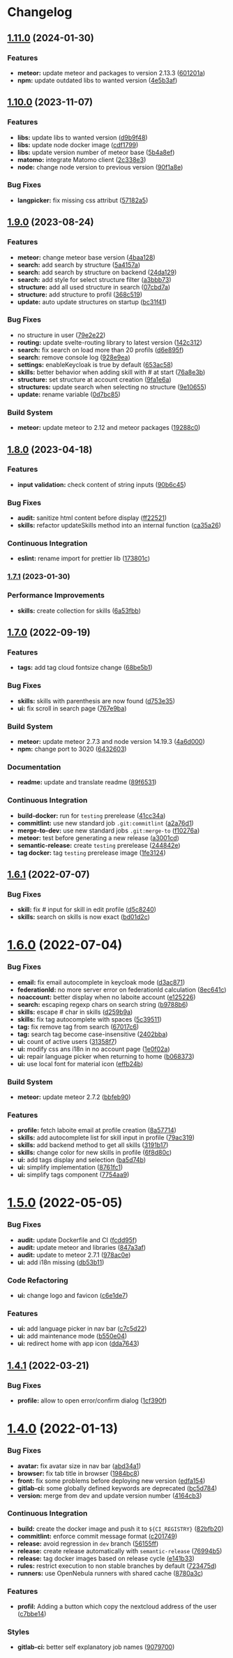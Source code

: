 # Changelog

## [1.11.0](https://gitlab.mim-libre.fr/alphabet/mezig/compare/release/1.10.0...release/1.11.0) (2024-01-30)


### Features

* **meteor:** update meteor and packages to version 2.13.3 ([601201a](https://gitlab.mim-libre.fr/alphabet/mezig/commit/601201afb36a3b20a50b4ce94c7f7ab92a3c078e))
* **npm:** update outdated libs to wanted version ([4e5b3af](https://gitlab.mim-libre.fr/alphabet/mezig/commit/4e5b3afdbef0518dc47e9d6729a536337373588a))

## [1.10.0](https://gitlab.mim-libre.fr/alphabet/mezig/compare/release/1.9.0...release/1.10.0) (2023-11-07)


### Features

* **libs:** update libs to wanted version ([d9b9f48](https://gitlab.mim-libre.fr/alphabet/mezig/commit/d9b9f48014ffda0148f51607d29a89c539b6df5d))
* **libs:** update node docker image ([cdf1799](https://gitlab.mim-libre.fr/alphabet/mezig/commit/cdf179983c5c4529875891ce322b52432a88d53b))
* **libs:** update version number of meteor base ([5b4a8ef](https://gitlab.mim-libre.fr/alphabet/mezig/commit/5b4a8efa811ce4bf73184d760571667743a3d6db))
* **matomo:** integrate Matomo client ([2c338e3](https://gitlab.mim-libre.fr/alphabet/mezig/commit/2c338e37e78ca9c6ca1116510d6d0926996029a4))
* **node:** change node version to previous version ([90f1a8e](https://gitlab.mim-libre.fr/alphabet/mezig/commit/90f1a8e54f7bcd4537c4fa1ef11e14d18899f91d))


### Bug Fixes

* **langpicker:** fix missing css attribut ([57182a5](https://gitlab.mim-libre.fr/alphabet/mezig/commit/57182a502b5e421223e8bc7f916bf8e21228af78))

## [1.9.0](https://gitlab.mim-libre.fr/alphabet/mezig/compare/release/1.8.0...release/1.9.0) (2023-08-24)


### Features

* **meteor:** change meteor base version ([4baa128](https://gitlab.mim-libre.fr/alphabet/mezig/commit/4baa128653d0fed784b36079c9996a0501909755))
* **search:** add search by structure ([5a4157a](https://gitlab.mim-libre.fr/alphabet/mezig/commit/5a4157a228f55946f6df31ed34c868de78dc4e1a))
* **search:** add search by structure on backend ([24da129](https://gitlab.mim-libre.fr/alphabet/mezig/commit/24da12913bd5227b997bd04d81707c08df71c879))
* **search:** add style for select structure filter ([a3bbb73](https://gitlab.mim-libre.fr/alphabet/mezig/commit/a3bbb7301fc1be936e034f83f894f0214d295c44))
* **structure:** add all used structure in search ([07cbd7a](https://gitlab.mim-libre.fr/alphabet/mezig/commit/07cbd7ad920d688b3d5dcac9cb599ddd2169316c))
* **structure:** add structure to profil ([368c519](https://gitlab.mim-libre.fr/alphabet/mezig/commit/368c519753bc1fb5f1c0763fa29e6d67078bcf51))
* **update:** auto update structures on startup ([bc31f41](https://gitlab.mim-libre.fr/alphabet/mezig/commit/bc31f4166254867e7a30e5f7071e3ad248faddab))


### Bug Fixes

* no structure in user ([79e2e22](https://gitlab.mim-libre.fr/alphabet/mezig/commit/79e2e22d7db76452192532888dfe48a7b6d138f6))
* **routing:** update svelte-routing library to latest version ([142c312](https://gitlab.mim-libre.fr/alphabet/mezig/commit/142c312e0605f48c0b8cd769169b6a9082669cf2))
* **search:** fix search on load more than 20 profils ([d6e895f](https://gitlab.mim-libre.fr/alphabet/mezig/commit/d6e895fc6a951f872b4e4ce49cb85c503c5f51d1))
* **search:** remove console log ([928e9ea](https://gitlab.mim-libre.fr/alphabet/mezig/commit/928e9eafce6410be8d1a517d2d08a1891204cdec))
* **settings:** enableKeycloak is true by default ([653ac58](https://gitlab.mim-libre.fr/alphabet/mezig/commit/653ac5804e16fb75fbff9a9aed41f442af3bf9ed))
* **skills:** better behavior when adding skill with # at start ([76a8e3b](https://gitlab.mim-libre.fr/alphabet/mezig/commit/76a8e3b5fa9b0651911caf0881dbb19d32f7e249))
* **structure:** set structure at account creation ([9fa1e6a](https://gitlab.mim-libre.fr/alphabet/mezig/commit/9fa1e6a2570861ef01cdcd1e70e100c9c1ad0286))
* **structures:** update search when selecting no structure ([9e10655](https://gitlab.mim-libre.fr/alphabet/mezig/commit/9e1065500338b70500a7319a69c24b32512dd790))
* **update:** rename variable ([0d7bc85](https://gitlab.mim-libre.fr/alphabet/mezig/commit/0d7bc858a462e1de72467823d041129a212a9cbe))


### Build System

* **meteor:** update meteor to 2.12 and meteor packages ([19288c0](https://gitlab.mim-libre.fr/alphabet/mezig/commit/19288c04934c47bf6794f0e515a600e87e133f27))

## [1.8.0](https://gitlab.mim-libre.fr/alphabet/mezig/compare/release/1.7.1...release/1.8.0) (2023-04-18)


### Features

* **input validation:** check content of string inputs ([90b6c45](https://gitlab.mim-libre.fr/alphabet/mezig/commit/90b6c45c48fbb418c63ce3de566d7dfe7868e538))


### Bug Fixes

* **audit:** sanitize html content before display ([ff22521](https://gitlab.mim-libre.fr/alphabet/mezig/commit/ff22521245eca45298133ff2496f77be1a7ed40e))
* **skills:** refactor updateSkills method into an internal function ([ca35a26](https://gitlab.mim-libre.fr/alphabet/mezig/commit/ca35a26d9ad4549b2fa3f676d04868cfcb4d0779))


### Continuous Integration

* **eslint:** rename import for prettier lib ([173801c](https://gitlab.mim-libre.fr/alphabet/mezig/commit/173801c02b3380857ed92b90ee9fd219ccf70b88))

### [1.7.1](https://gitlab.mim-libre.fr/alphabet/mezig/compare/release/1.7.0...release/1.7.1) (2023-01-30)


### Performance Improvements

* **skills:** create collection for skills ([6a53fbb](https://gitlab.mim-libre.fr/alphabet/mezig/commit/6a53fbbe07398760723a53b2eefa46ad07e6c2be))

## [1.7.0](https://gitlab.mim-libre.fr/alphabet/mezig/compare/release/1.6.1...release/1.7.0) (2022-09-19)


### Features

* **tags:** add tag cloud fontsize change ([68be5b1](https://gitlab.mim-libre.fr/alphabet/mezig/commit/68be5b18ad245873604a8d539483d19d5cb8ccca))


### Bug Fixes

* **skills:** skills with parenthesis are now found ([d753e35](https://gitlab.mim-libre.fr/alphabet/mezig/commit/d753e35cace98b92935f74c886f5178b1eb94253))
* **ui:** fix scroll in search page ([767e9ba](https://gitlab.mim-libre.fr/alphabet/mezig/commit/767e9bae2459e4516ad76dcb5b0425f26ee7aeca))


### Build System

* **meteor:** update meteor 2.7.3  and node version 14.19.3 ([4a6d000](https://gitlab.mim-libre.fr/alphabet/mezig/commit/4a6d000d59cff4c7681f01c37f62e637a6faa58a))
* **npm:** change port to 3020 ([6432603](https://gitlab.mim-libre.fr/alphabet/mezig/commit/64326034c5a3773c01d2d91b3de5451d9077d956))


### Documentation

* **readme:** update and translate readme ([89f6531](https://gitlab.mim-libre.fr/alphabet/mezig/commit/89f6531013a00be34d29b447bba285bd2ad3f540))


### Continuous Integration

* **build-docker:** run for `testing` prerelease ([41cc34a](https://gitlab.mim-libre.fr/alphabet/mezig/commit/41cc34ab4c364cabdcfc682b59aa63f78fcc086a))
* **commitlint:** use new standard job `.git:commitlint` ([a2a76d1](https://gitlab.mim-libre.fr/alphabet/mezig/commit/a2a76d19f4c23dc9414bad68f139ef867824bb81))
* **merge-to-dev:** use new standard jobs `.git:merge-to` ([f10276a](https://gitlab.mim-libre.fr/alphabet/mezig/commit/f10276a60f664c86f6f15f2d72b127e32e6bdb08))
* **meteor:** test before generating a new release ([a3001cd](https://gitlab.mim-libre.fr/alphabet/mezig/commit/a3001cdee8bab561b3acbcb544f45224f4bfa2d6))
* **semantic-release:** create `testing` prerelease ([244842e](https://gitlab.mim-libre.fr/alphabet/mezig/commit/244842e9d017f74e7c0e3dca91abc5a540e20b50))
* **tag docker:** tag `testing` prerelease image ([1fe3124](https://gitlab.mim-libre.fr/alphabet/mezig/commit/1fe31246156cacab4b730d6b37623dc340595141))

## [1.6.1](https://gitlab.mim-libre.fr/alphabet/mezig/compare/release/1.6.0...release/1.6.1) (2022-07-07)


### Bug Fixes

* **skill:** fix # input for skill in edit profile ([d5c8240](https://gitlab.mim-libre.fr/alphabet/mezig/commit/d5c82409d34eefdec7aec53659abb8f99e59f88f))
* **skills:** search on skills is now exact ([bd01d2c](https://gitlab.mim-libre.fr/alphabet/mezig/commit/bd01d2c2feb9e504e5516fac446f186f7685b6e9))

# [1.6.0](https://gitlab.mim-libre.fr/alphabet/mezig/compare/release/1.5.0...release/1.6.0) (2022-07-04)


### Bug Fixes

* **email:** fix email autocomplete in keycloak mode ([d3ac871](https://gitlab.mim-libre.fr/alphabet/mezig/commit/d3ac8717264b14e606dcc4df4e615e5575ff4326))
* **federationId:** no more server error on federationId calculation ([8ec641c](https://gitlab.mim-libre.fr/alphabet/mezig/commit/8ec641c97f65c2c6c9340e2bf4c2bb50ffcbbf17))
* **noaccount:** better display when no laboite account ([e125226](https://gitlab.mim-libre.fr/alphabet/mezig/commit/e12522635f1495fe94836696da04e81ad6e102f2))
* **search:** escaping regexp chars on search string ([b9788b6](https://gitlab.mim-libre.fr/alphabet/mezig/commit/b9788b67d1e2088eca20500413c05c893edab168))
* **skills:** escape # char in skills ([d259b9a](https://gitlab.mim-libre.fr/alphabet/mezig/commit/d259b9a9c9d7e911c2d20a9ddcc984774b90a91b))
* **skills:** fix tag autocomplete with spaces ([5c39511](https://gitlab.mim-libre.fr/alphabet/mezig/commit/5c395113f128809d7f13da47db4bfc5836261aa6))
* **tag:** fix remove tag from search ([67017c6](https://gitlab.mim-libre.fr/alphabet/mezig/commit/67017c6262597213836d035ca72370a91c19ddea))
* **tag:** search tag become case-insensitive ([2402bba](https://gitlab.mim-libre.fr/alphabet/mezig/commit/2402bba42c7197308fd579e5eb3840f774071b0f))
* **ui:** count of active users ([31358f7](https://gitlab.mim-libre.fr/alphabet/mezig/commit/31358f769de6cf1025a72487e754e9d77c211fa3))
* **ui:** modify css ans i18n in no account page ([1e0f02a](https://gitlab.mim-libre.fr/alphabet/mezig/commit/1e0f02ad03ba10c2870cb0d82347dc0fc0c6a076))
* **ui:** repair language picker when returning to home ([b068373](https://gitlab.mim-libre.fr/alphabet/mezig/commit/b068373a47ff94cf04fdc2c87117702e2cf26bbc))
* **ui:** use local font for material icon ([effb24b](https://gitlab.mim-libre.fr/alphabet/mezig/commit/effb24bca0572404e38a7def4721d7630c5a804a))


### Build System

* **meteor:** update meteor 2.7.2 ([bbfeb90](https://gitlab.mim-libre.fr/alphabet/mezig/commit/bbfeb902892932e520e16f895c2f44ffbe2a9f75))


### Features

* **profile:** fetch laboite email at profile creation ([8a57714](https://gitlab.mim-libre.fr/alphabet/mezig/commit/8a5771417032461d99728115e25f6ddc00dabed8))
* **skills:** add autocomplete list for skill input in profile ([79ac319](https://gitlab.mim-libre.fr/alphabet/mezig/commit/79ac3196b341d6f449e61c7d583b4931653fcf1d))
* **skills:** add backend method to get all skills ([3191b17](https://gitlab.mim-libre.fr/alphabet/mezig/commit/3191b17501b326c129e2e9199feca32a7107c6cc))
* **skills:** change color for new skills in profile ([6f8d80c](https://gitlab.mim-libre.fr/alphabet/mezig/commit/6f8d80c91fa15425bae6c90e6fdbe99406c3daba))
* **ui:** add tags display and selection ([ba5d74b](https://gitlab.mim-libre.fr/alphabet/mezig/commit/ba5d74b4e375a0b9f5b7b7e8a19cb71df993a1ff))
* **ui:** simplify implementation ([8761fc1](https://gitlab.mim-libre.fr/alphabet/mezig/commit/8761fc157e1c441a2f877865ba098d1fa7d18cf9))
* **ui:** simplify tags component ([7754aa9](https://gitlab.mim-libre.fr/alphabet/mezig/commit/7754aa9b4b4e089573990e9c517c0ae113cff717))

# [1.5.0](https://gitlab.mim-libre.fr/alphabet/mezig/compare/release/1.4.1...release/1.5.0) (2022-05-05)


### Bug Fixes

* **audit:** update Dockerfile and CI ([fcdd95f](https://gitlab.mim-libre.fr/alphabet/mezig/commit/fcdd95f8054f03366e55bb35e2fad201584cee9b))
* **audit:** update meteor and libraries ([847a3af](https://gitlab.mim-libre.fr/alphabet/mezig/commit/847a3af29f545bef3f9048642d83ee6a3c9472a7))
* **audit:** update to meteor 2.7.1 ([978ac0e](https://gitlab.mim-libre.fr/alphabet/mezig/commit/978ac0eecb7eb983417addc4a4cda5fd8e538c3a))
* **ui:** add i18n missing ([db53b11](https://gitlab.mim-libre.fr/alphabet/mezig/commit/db53b11f8e073b1ad2c3ee947ce9747799b5d25e))


### Code Refactoring

* **ui:** change logo and favicon ([c6e1de7](https://gitlab.mim-libre.fr/alphabet/mezig/commit/c6e1de7d26b6e86efd774a512905160af19fb42c))


### Features

* **ui:** add language picker in nav bar ([c7c5d22](https://gitlab.mim-libre.fr/alphabet/mezig/commit/c7c5d226cbd8bb18deca22fb159399a9e3fe921d))
* **ui:** add maintenance mode ([b550e04](https://gitlab.mim-libre.fr/alphabet/mezig/commit/b550e043ad9fdad216e9fb07a4508e099c7913d5))
* **ui:** redirect home with app icon ([dda7643](https://gitlab.mim-libre.fr/alphabet/mezig/commit/dda764308454e8aa314a4425f00f71295d906dff))

## [1.4.1](https://gitlab.mim-libre.fr/alphabet/mezig/compare/release/1.4.0...release/1.4.1) (2022-03-21)


### Bug Fixes

* **profile:** allow to open error/confirm dialog ([1cf390f](https://gitlab.mim-libre.fr/alphabet/mezig/commit/1cf390f74a8ec4cc426a18f867764db9ad048fc8))

# [1.4.0](https://gitlab.mim-libre.fr/alphabet/mezig/compare/release/1.3.1...release/1.4.0) (2022-01-13)


### Bug Fixes

* **avatar:** fix avatar size in nav bar ([abd34a1](https://gitlab.mim-libre.fr/alphabet/mezig/commit/abd34a1d5f1b59e1610158d9db2a82bfb04b8301))
* **browser:** fix tab title in browser ([1984bc8](https://gitlab.mim-libre.fr/alphabet/mezig/commit/1984bc876965a9e38790861b0ce0c379f94c4edd))
* **front:** fix some problems before deploying new version ([edfa154](https://gitlab.mim-libre.fr/alphabet/mezig/commit/edfa154f3b7b3207ac4de4fc421643c8098d670a))
* **gitlab-ci:** some globally defined keywords are deprecated ([bc5d784](https://gitlab.mim-libre.fr/alphabet/mezig/commit/bc5d784eab66a6bb0d8c55cfeb57301306c4f30f))
* **version:** merge from dev and update version number ([4164cb3](https://gitlab.mim-libre.fr/alphabet/mezig/commit/4164cb339aa38d711213d0077bf58a5374a1adea))


### Continuous Integration

* **build:** create the docker image and push it to `${CI_REGISTRY}` ([82bfb20](https://gitlab.mim-libre.fr/alphabet/mezig/commit/82bfb207a1fa2b31dfd8ae25e6b23c5910d68aba))
* **commitlint:** enforce commit message format ([c201749](https://gitlab.mim-libre.fr/alphabet/mezig/commit/c2017497e70600db506117c539c6d124c766f767))
* **release:** avoid regression in `dev` branch ([56155ff](https://gitlab.mim-libre.fr/alphabet/mezig/commit/56155ffad066d24a882261cacec90c87c05ca4c9))
* **release:** create release automatically with `semantic-release` ([76994b5](https://gitlab.mim-libre.fr/alphabet/mezig/commit/76994b560004bc3de73e4107453ebcdef37fc967))
* **release:** tag docker images based on release cycle ([e141b33](https://gitlab.mim-libre.fr/alphabet/mezig/commit/e141b3314f2d61b5982903d5332f0b72f597b929))
* **rules:** restrict execution to non stable branches by default ([723475d](https://gitlab.mim-libre.fr/alphabet/mezig/commit/723475d79019a860a941dcfca71ceacaa25f2362))
* **runners:** use OpenNebula runners with shared cache ([8780a3c](https://gitlab.mim-libre.fr/alphabet/mezig/commit/8780a3cbd27ec73cc5b2ddab7495f98fcc054a22))


### Features

* **profil:** Adding a button which copy the nextcloud address of the user ([c7bbe14](https://gitlab.mim-libre.fr/alphabet/mezig/commit/c7bbe14cf66db67ce36cbd1e7f8d396b013aec6b))


### Styles

* **gitlab-ci:** better self explanatory job names ([9079700](https://gitlab.mim-libre.fr/alphabet/mezig/commit/9079700b9c636086292131d67a2243ce21a34197))
